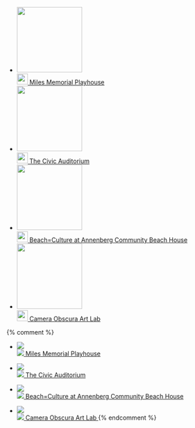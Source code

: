 <ul>
  <li>
    <a href="/miles-memorial-playhouse/">
      <img src="/uploads/milesplayhouse.jpg" height="150" alt="" /><br />
      <img src="/uploads/icon-miles-playhouse.png" height="25" alt="" />
      Miles Memorial Playhouse
    </a>
  </li>
  <li>
    <a href="https://www.smgov.net/departments/ccs/civicauditorium/">
      <img src="/uploads/civicauditorium.jpg" height="150" alt="" /><br />
      <img src="/uploads/icon-civic-auditorium.png" height="25" alt="" />
      The Civic Auditorium
    </a>
  </li>
  <li>
    <a href="/annenberg-community-beach-house/">
      <img src="/uploads/beachhouse-500-heigh.jpg" height="150" alt="" /><br />
      <img src="/uploads/icon-beachhouse.png" height="25" alt="" />
      Beach=Culture at Annenberg Community Beach House
    </a>
  </li>
  <li>
    <a href="/camera-obscura-art-lab/">
      <img src="/uploads/cameraobscura.jpg" height="150" alt="" /><br />
      <img src="/uploads/icon-camera-obscura.png" height="25" alt="" />
      Camera Obscura Art Lab
    </a>
  </li>
</ul>

{% comment %}
* [
    ![](/uploads/milesplayhouse.jpg)  
    ![](/uploads/icon-miles-playhouse.png)
    Miles Memorial Playhouse
  ](/miles-memorial-playhouse/)

* [
    ![](/uploads/civicauditorium.jpg)  
    ![](/uploads/icon-civic-auditorium.png)
    The Civic Auditorium
  ](https://www.smgov.net/departments/ccs/civicauditorium/)

* [
    ![](/uploads/beachhouse-500-heigh.jpg)  
    ![](/uploads/icon-beachhouse.png)
    Beach=Culture at Annenberg Community Beach House
  ](/annenberg-community-beach-house/)

* [
    ![](/uploads/cameraobscura.jpg)  
    ![](/uploads/icon-camera-obscura.png)
    Camera Obscura Art Lab
  ](/camera-obscura-art-lab/)
{% endcomment %}
